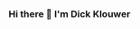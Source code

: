 ### Hi there 👋 I'm Dick Klouwer

<!--
**dickklouwer/dickklouwer** is a ✨ _special_ ✨ repository because its `README.md` (this file) appears on your GitHub profile.

Here are some ideas to get you started:

- 🔭 I’m currently working on the Webserv Project at Codam Coding College (42 Network).
- 🌱 I’m currently learning to become a Software Developer. Particular interest Fintech && Blockchain && C++
- 📫 How to reach me: dickklouwer@icloud.com
-->
